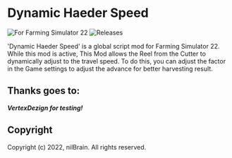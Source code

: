 # Dynamic Haeder Speed

![For Farming Simulator 22](https://img.shields.io/badge/Farming%20Simulator-22-10BEFF.svg) ![Releases](https://img.shields.io/github/release/nilbrain/Dynamic-Headerspeed.svg)

'Dynamic Haeder Speed' is a global script mod for Farming Simulator 22.
While this mod is active, This Mod allows the Reel from the Cutter to dynamically adjust to the travel speed.
To do this, you can adjust the factor in the Game settings to adjust the advance for better harvesting result.


## Thanks goes to:
***VertexDezign for testing!***


## Copyright

Copyright (c) 2022, nilBrain. All rights reserved.